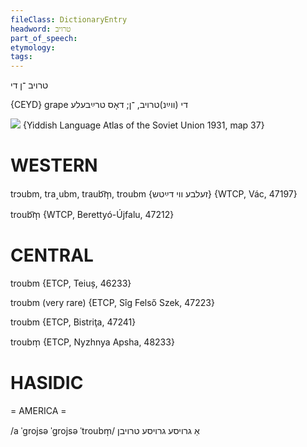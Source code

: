 ```yaml
---
fileClass: DictionaryEntry
headword: טרויב
part_of_speech: 
etymology: 
tags: 
---
```

טרויב
־ן
די

{CEYD}
grape	די (ווײַנ)טרױב, ־ן; דאָס טרײַבעלע

![](https://ia801509.us.archive.org/29/items/shprakhatlas/ShprakhatlasKarte37-Optimized.jpg)
{Yiddish Language Atlas of the Soviet Union 1931, map 37}

WESTERN
========

trɔubm, tra˰ubm, traub͡m̩, troubm {זעלבע ווי דײַטש} {WTCP, Vác, 47197}

troub͡m̩ {WTCP, Berettyó-Újfalu, 47212}

CENTRAL
========

troubm {ETCP, Teiuș, 46233}

troubm (very rare) {ETCP, Sîg Felső Szek, 47223}

troubm {ETCP, Bistriţa, 47241}

troubm̩ {ETCP, Nyzhnya Apsha, 48233}

HASIDIC
=======
= AMERICA = 

/a ˈgrojsə ˈgrojsə ˈtroubm̩/ אַ גרויסע גרויסע טרויבן